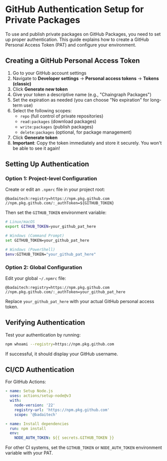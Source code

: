 # GitHub Authentication Setup for Private Packages

To use and publish private packages on GitHub Packages, you need to set up proper authentication. This guide explains how to create a GitHub Personal Access Token (PAT) and configure your environment.

## Creating a GitHub Personal Access Token

1. Go to your GitHub account settings
2. Navigate to **Developer settings** → **Personal access tokens** → **Tokens (classic)**
3. Click **Generate new token**
4. Give your token a descriptive name (e.g., "Chaingraph Packages")
5. Set the expiration as needed (you can choose "No expiration" for long-term use)
6. Select the following scopes:
   - `repo` (full control of private repositories)
   - `read:packages` (download packages)
   - `write:packages` (publish packages)
   - `delete:packages` (optional, for package management)
7. Click **Generate token**
8. **Important**: Copy the token immediately and store it securely. You won't be able to see it again!

## Setting Up Authentication

### Option 1: Project-level Configuration

Create or edit an `.npmrc` file in your project root:

```
@badaitech:registry=https://npm.pkg.github.com
//npm.pkg.github.com/:_authToken=${GITHUB_TOKEN}
```

Then set the `GITHUB_TOKEN` environment variable:

```bash
# Linux/macOS
export GITHUB_TOKEN=your_github_pat_here

# Windows (Command Prompt)
set GITHUB_TOKEN=your_github_pat_here

# Windows (PowerShell)
$env:GITHUB_TOKEN="your_github_pat_here"
```

### Option 2: Global Configuration

Edit your global `~/.npmrc` file:

```
@badaitech:registry=https://npm.pkg.github.com
//npm.pkg.github.com/:_authToken=your_github_pat_here
```

Replace `your_github_pat_here` with your actual GitHub personal access token.

## Verifying Authentication

Test your authentication by running:

```bash
npm whoami --registry=https://npm.pkg.github.com
```

If successful, it should display your GitHub username.

## CI/CD Authentication

For GitHub Actions:

```yaml
- name: Setup Node.js
  uses: actions/setup-node@v3
  with:
    node-version: '22'
    registry-url: 'https://npm.pkg.github.com'
    scope: '@badaitech'

- name: Install dependencies
  run: npm install
  env:
    NODE_AUTH_TOKEN: ${{ secrets.GITHUB_TOKEN }}
```

For other CI systems, set the `GITHUB_TOKEN` or `NODE_AUTH_TOKEN` environment variable with your PAT.
